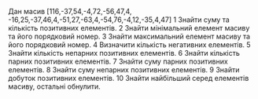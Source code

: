 Дан масив [116,-37,54,-4,72,-56,47,4, -16,25,-37,46,4,-51,27,-63,4,-54,76,-4,12,-35,4,47] 
1 Знайти суму та кількість позитивних елементів.
2 Знайти мінімальний елемент масиву та його порядковий номер.
3 Знайти максимальний елемент масиву та його порядковий номер.
4 Визначити кількість негативних елементів.
5 Знайти кількість непарних позитивних елементів.
6 Знайти кількість парних позитивних елементів.
7 Знайти суму парних позитивних елементів.
8 Знайти суму непарних позитивних елементів.
9 Знайти добуток позитивних елементів.
10 Знайти найбільший серед елементів масиву, остальні обнулити.